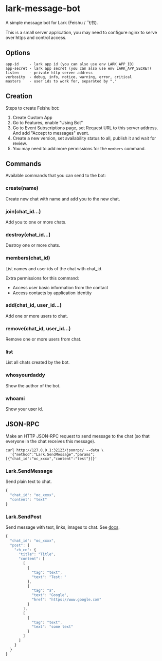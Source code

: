 # lark-message-bot

A simple message bot for Lark (Feishu / 飞书).

This is a small server application, you may need to configure nginx to serve
over https and control access.

## Options

```
app-id     - lark app id (you can also use env LARK_APP_ID)
app-secret - lark app secret (you can also use env LARK_APP_SECRET)
listen     - private http server address
verbosity  - debug, info, notice, warning, error, critical
masters    - user ids to work for, separated by ","
```

## Creation

Steps to create Feishu bot:

1. Create Custom App
2. Go to Features, enable "Using Bot"
3. Go to Event Subscriptions page, set Request URL to this server address.
   And add "Accept to messages" event.
4. Create a new version, set availability status to all, publish it and wait
   for review.
5. You may need to add more permissions for the `members` command.

## Commands

Available commands that you can send to the bot:

### create(name)

Create new chat with name and add you to the new chat.

### join(chat_id...)

Add you to one or more chats.

### destroy(chat_id...)

Destroy one or more chats.

### members(chat_id)

List names and user ids of the chat with chat_id.

Extra permissions for this command:
- Access user basic information from the contact
- Access contacts by application identity

### add(chat_id, user_id...)

Add one or more users to chat.

### remove(chat_id, user_id...)

Remove one or more users from chat.

### list

List all chats created by the bot.

### whosyourdaddy

Show the author of the bot.

### whoami

Show your user id.

## JSON-RPC

Make an HTTP JSON-RPC request to send message to the chat (so that everyone in
the chat receives this message).

```
curl http://127.0.0.1:32123/jsonrpc/ --data \
  '{"method":"Lark.SendMessage","params":[{"chat_id":"oc_xxxx","content":"test"}]}'
```

### Lark.SendMessage

Send plain text to chat.

```js
{
  "chat_id": "oc_xxxx",
  "content": "text"
}
```

### Lark.SendPost

Send message with text, links, images to chat.
See [docs](https://open.feishu.cn/document/ukTMukTMukTM/uMDMxEjLzATMx4yMwETM).

```js
{
  "chat_id": "oc_xxxx",
  "post": {
    "zh_cn": {
      "title": "Title",
      "content": [
        [
          {
            "tag": "text",
            "text": "Test: "
          },
          {
            "tag": "a",
            "text": "Google",
            "href": "https://www.google.com"
          }
        ],
        [
          {
            "tag": "text",
            "text": "some text"
          }
        ]
      ]
    }
  }
}
```
